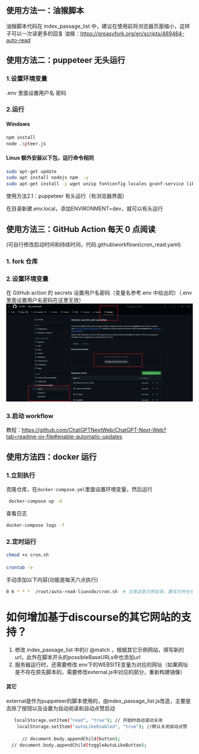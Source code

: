 ## 使用方法一：油猴脚本

油猴脚本代码在 index_passage_list 中，建议在使用前将浏览器页面缩小，这样子可以一次读更多的回复
油猴：https://greasyfork.org/en/scripts/489464-auto-read

## 使用方法二：puppeteer 无头运行

### 1.设置环境变量

.env 里面设置用户名 密码

### 2.运行

#### Windows

```sh
npm install
node .\pteer.js
```

#### Linux 额外安装以下包，运行命令相同

```sh
sudo apt-get update
sudo apt install nodejs npm  -y
sudo apt-get install -y wget unzip fontconfig locales gconf-service libasound2 libatk1.0-0 libc6 libcairo2 libcups2 libdbus-1-3 libexpat1 libfontconfig1 libgcc1 libgconf-2-4 libgdk-pixbuf2.0-0 libglib2.0-0 libgtk-3-0 libnspr4 libpango-1.0-0 libpangocairo-1.0-0 libstdc++6 libx11-6 libx11-xcb1 libxcb1 libxcomposite1 libxcursor1 libxdamage1 libxext6 libxfixes3 libxi6 libxrandr2 libxrender1 libxss1 libxtst6 ca-certificates fonts-liberation libappindicator1 libnss3 lsb-release xdg-utils wget

```

使用方法2.1：puppeteer 有头运行（有浏览器界面）

在目录新建.env.local，添加ENVIRONMENT=dev，就可以有头运行

## 使用方法三：GitHub Action 每天 0 点阅读

(可自行修改启动时间和持续时间，代码.github\workflows\cron_read.yaml)

### 1. fork 仓库

### 2.设置环境变量

在 GitHub action 的 secrets 设置用户名密码（变量名参考.env 中给出的）（.env 里面设置用户名密码在这里无效）
![alt text](image2.png)

### 3.启动 workflow

教程：https://github.com/ChatGPTNextWeb/ChatGPT-Next-Web?tab=readme-ov-file#enable-automatic-updates

## 使用方法四：docker 运行

### 1.立刻执行

克隆仓库，在`docker-compose.yml`里面设置环境变量，然后运行

```sh
 docker-compose up -d
```

查看日志

```sh
docker-compose logs -f
```

### 2.定时运行

```sh
chmod +x cron.sh

crontab -e
```

手动添加以下内容(功能是每天六点执行)

```sh
0 6 * * *  /root/auto-read-liunxdo/cron.sh  # 注意这是示例目录，要改为所在仓库目录的cron.sh（使用pwd查看所在目录）
```

# 如何增加基于discourse的其它网站的支持？
1. 修改 index_passage_list 中的// @match ，根据其它示例网站，填写新的url，此外在脚本开头的possibleBaseURLs中也添加url
2. 服务器运行时，还需要修改.env下的WEBSITE变量为对应的网址（如果网址是不存在原先脚本的，需要修改external.js中对应的部分，重新构建镜像）
#### 其它

external是作为puppeteer的脚本使用的，由index_passage_list.js改造，主要是去除了按钮以及设置为自动阅读和自动点赞启动
```sh
   localStorage.setItem("read", "true"); // 开始时自动滚动关闭
    localStorage.setItem("autoLikeEnabled", "true"); //默认关闭自动点赞

      // document.body.appendChild(button);
  // document.body.appendChild(toggleAutoLikeButton);
```